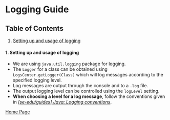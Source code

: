 # Logging Guide

## Table of Contents
1. [Setting up and usage of logging](#1)


#### 1. Setting up and usage of logging <a name="1"></a>

* We are using `java.util.logging` package for logging.
*  The `Logger` for a class can be obtained using `LogsCenter.getLogger(Class)`
 which will log messages according to the specified logging level.
*  Log messages are output through the console and to a `.log` file.
*  The output logging level can be controlled using the `logLevel` setting.
* **When choosing a level for a log message**, follow the conventions 
given in [_[se-edu/guides] Java: Logging conventions_](https://se-education.org/guides/conventions/java/logging.html).

[Home Page](https://ay2021s1-cs2113t-f12-4.github.io/tp/)